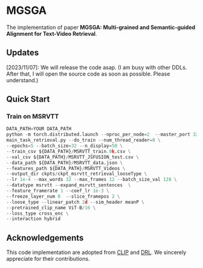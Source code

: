 # MGSGA
The implementation of paper **MGSGA: Multi-grained and Semantic-guided Alignment for Text-Video Retrieval**.

## Updates
[2023/11/07]: We will release the code asap. (I am busy with other DDLs. After that, I will open the source code as soon as possible. Please understand.)


## Quick Start
### Train on MSRVTT
```python  
DATA_PATH=YOUR DATA_PATH
python -m torch.distributed.launch --nproc_per_node=2  --master_port 3256687 \
main_task_retrieval.py --do_train --num_thread_reader=0 \
--epochs=5 --batch_size=32 --n_display=50 \
--train_csv ${DATA_PATH}/MSRVTT_train.9k.csv \
--val_csv ${DATA_PATH}/MSRVTT_JSFUSION_test.csv \
--data_path ${DATA_PATH}/MSRVTT_data.json \
--features_path ${DATA_PATH}/MSRVTT_Videos \
--output_dir ckpts/ckpt_msrvtt_retrieval_looseType \
--lr 1e-4 --max_words 32 --max_frames 12 --batch_size_val 128 \
--datatype msrvtt --expand_msrvtt_sentences  \
--feature_framerate 1 --coef_lr 1e-3 \
--freeze_layer_num 0  --slice_framepos 2 \
--loose_type --linear_patch 2d --sim_header meanP \
--pretrained_clip_name ViT-B/16 \
--loss_type cross_enc \
--interaction hybrid
```
## Acknowledgements
This code implementation are adopted from [CLIP](https://github.com/openai/CLIP "CLIP") and [DRL](https://github.com/foolwood/DRL "DRL"). We sincerely appreciate for their contributions.
